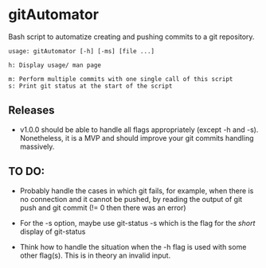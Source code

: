 # gitAutomator

Bash script to automatize creating and pushing commits to a git repository.

```
usage: gitAutomator [-h] [-ms] [file ...] 

h: Display usage/ man page

m: Perform multiple commits with one single call of this script
s: Print git status at the start of the script

```
## Releases
* v1.0.0 should be able to handle all flags appropriately (except -h and -s). Nonetheless, it is a MVP and should improve your git commits handling massively.


## TO DO:
* Probably handle the cases in which git fails, for example, when there is no connection and it cannot be pushed, by reading the output of git push and git commit (!= 0 then there was an error)

* For the -s option, maybe use git-status -s which is the flag for the _short_ display of git-status

* Think how to handle the situation when the -h flag is used with some other flag(s). This is in theory an invalid input.
